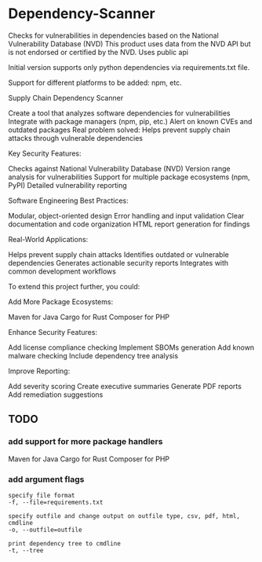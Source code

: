 # Dependency-Scanner
Checks for vulnerabilities in dependencies based on the National Vulnerability Database (NVD)
This product uses data from the NVD API but is not endorsed or certified by the NVD.
Uses public api 


Initial version supports only python dependencies via requirements.txt file. 

Support for different platforms to be added: npm, etc.


Supply Chain Dependency Scanner


Create a tool that analyzes software dependencies for vulnerabilities
Integrate with package managers (npm, pip, etc.)
Alert on known CVEs and outdated packages
Real problem solved: Helps prevent supply chain attacks through vulnerable dependencies

Key Security Features:

Checks against National Vulnerability Database (NVD)
Version range analysis for vulnerabilities
Support for multiple package ecosystems (npm, PyPI)
Detailed vulnerability reporting

Software Engineering Best Practices:

Modular, object-oriented design
Error handling and input validation
Clear documentation and code organization
HTML report generation for findings

Real-World Applications:

Helps prevent supply chain attacks
Identifies outdated or vulnerable dependencies
Generates actionable security reports
Integrates with common development workflows

To extend this project further, you could:

Add More Package Ecosystems:

Maven for Java
Cargo for Rust
Composer for PHP

Enhance Security Features:

Add license compliance checking
Implement SBOMs generation
Add known malware checking
Include dependency tree analysis

Improve Reporting:

Add severity scoring
Create executive summaries
Generate PDF reports
Add remediation suggestions



## TODO

### add support for more package handlers

Maven for Java
Cargo for Rust
Composer for PHP


### add argument flags

    specify file format
    -f, --file=requirements.txt

    specify outfile and change output on outfile type, csv, pdf, html, cmdline
    -o, --outfile=outfile 

    print dependency tree to cmdline
    -t, --tree
